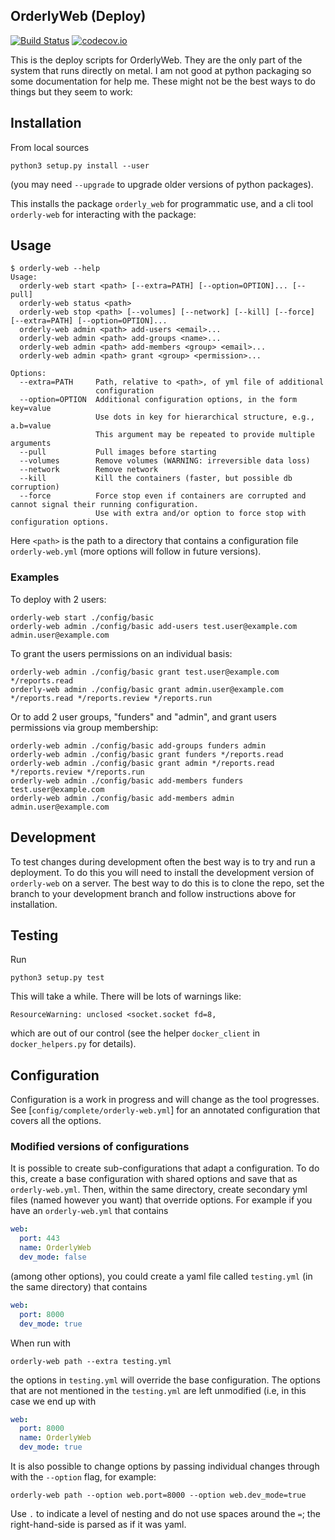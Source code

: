 ## OrderlyWeb (Deploy)

[![Build Status](https://travis-ci.org/vimc/orderly-web-deploy.svg?branch=master)](https://travis-ci.org/vimc/orderly-web-deploy)
[![codecov.io](https://codecov.io/github/vimc/orderly-web-deploy/coverage.svg?branch=master)](https://codecov.io/github/vimc/orderly-web-deploy?branch=master)

This is the deploy scripts for OrderlyWeb.  They are the only part of the system that runs directly on metal.
I am not good at python packaging so some documentation for help me.  These might not be the best ways to do things but they seem to work:

## Installation

From local sources

```
python3 setup.py install --user
```

(you may need `--upgrade` to upgrade older versions of python packages).

This installs the package `orderly_web` for programmatic use, and a cli tool `orderly-web` for interacting with the package:

## Usage

```
$ orderly-web --help
Usage:
  orderly-web start <path> [--extra=PATH] [--option=OPTION]... [--pull]
  orderly-web status <path>
  orderly-web stop <path> [--volumes] [--network] [--kill] [--force] [--extra=PATH] [--option=OPTION]...
  orderly-web admin <path> add-users <email>...
  orderly-web admin <path> add-groups <name>...
  orderly-web admin <path> add-members <group> <email>...
  orderly-web admin <path> grant <group> <permission>...

Options:
  --extra=PATH     Path, relative to <path>, of yml file of additional
                   configuration
  --option=OPTION  Additional configuration options, in the form key=value
                   Use dots in key for hierarchical structure, e.g., a.b=value
                   This argument may be repeated to provide multiple arguments
  --pull           Pull images before starting
  --volumes        Remove volumes (WARNING: irreversible data loss)
  --network        Remove network
  --kill           Kill the containers (faster, but possible db corruption)
  --force          Force stop even if containers are corrupted and cannot signal their running configuration.
                   Use with extra and/or option to force stop with configuration options.
```

Here `<path>` is the path to a directory that contains a configuration file `orderly-web.yml` (more options will follow in future versions).

### Examples

To deploy with 2 users:
```
orderly-web start ./config/basic
orderly-web admin ./config/basic add-users test.user@example.com admin.user@example.com
```

To grant the users permissions on an individual basis:
```
orderly-web admin ./config/basic grant test.user@example.com */reports.read
orderly-web admin ./config/basic grant admin.user@example.com */reports.read */reports.review */reports.run
```

Or to add 2 user groups, "funders" and "admin", and grant users permissions via group membership: 
```
orderly-web admin ./config/basic add-groups funders admin
orderly-web admin ./config/basic grant funders */reports.read
orderly-web admin ./config/basic grant admin */reports.read */reports.review */reports.run
orderly-web admin ./config/basic add-members funders test.user@example.com
orderly-web admin ./config/basic add-members admin admin.user@example.com
```

## Development

To test changes during development often the best way is to try and run a deployment. To do this you will need to install the development version of `orderly-web` on a server. The best way to do this is to clone the repo, set the branch to your development branch and follow instructions above for installation.
 
## Testing

Run

```
python3 setup.py test
```

This will take a while.  There will be lots of warnings like:

```
ResourceWarning: unclosed <socket.socket fd=8,
```

which are out of our control (see the helper `docker_client` in `docker_helpers.py` for details).

## Configuration

Configuration is a work in progress and will change as the tool progresses.  See [`config/complete/orderly-web.yml`] for an annotated configuration that covers all the options.

### Modified versions of configurations

It is possible to create sub-configurations that adapt a configuration.  To do this, create a base configuration with shared options and save that as `orderly-web.yml`.  Then, within the same directory, create secondary yml files (named however you want) that override options.  For example if you have an `orderly-web.yml` that contains

```yaml
web:
  port: 443
  name: OrderlyWeb
  dev_mode: false
```

(among other options), you could create a yaml file called `testing.yml` (in the same directory) that contains

```yaml
web:
  port: 8000
  dev_mode: true
```

When run with

```
orderly-web path --extra testing.yml
```

the options in `testing.yml` will override the base configuration.  The options that are not mentioned in the `testing.yml` are left unmodified (i.e, in this case we end up with

```yaml
web:
  port: 8000
  name: OrderlyWeb
  dev_mode: true
```

It is also possible to change options by passing individual changes through with the `--option` flag, for example:

```
orderly-web path --option web.port=8000 --option web.dev_mode=true
```

Use `.` to indicate a level of nesting and do not use spaces around the `=`; the right-hand-side is parsed as if it was yaml.

